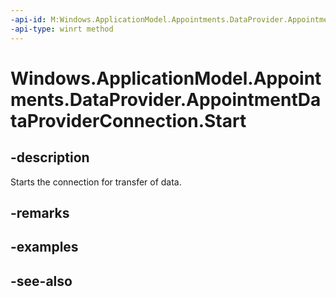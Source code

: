 ----api-id: M:Windows.ApplicationModel.Appointments.DataProvider.AppointmentDataProviderConnection.Start
-api-type: winrt method
---<!-- Method syntaxpublic void Start()--># Windows.ApplicationModel.Appointments.DataProvider.AppointmentDataProviderConnection.Start## -descriptionStarts the connection for transfer of data.## -remarks## -examples## -see-also